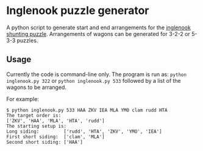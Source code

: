 # Inglenook puzzle generator #

A python script to generate start and end arrangements for the [inglenook shunting puzzle](http://www.wymann.info/ShuntingPuzzles/sw-inglenook.html). Arrangements of wagons can be generated for 3-2-2 or 5-3-3 puzzles.

## Usage ##

Currently the code is command-line only. The program is run as: `python inglenook.py 322` or `python inglenook.py 533` followed by a list of the wagons to be arranged.

For example:

```
$ python inglenook.py 533 HAA ZKV IEA MLA YMO clam rudd HTA
The target order is: 
['ZKV', 'HAA', 'MLA', 'HTA', 'rudd']
The starting setup is:
Long siding:         ['rudd', 'HTA', 'ZKV', 'YMO', 'IEA']
First short siding:  ['clam', 'MLA']
Second short siding: ['HAA']
```
